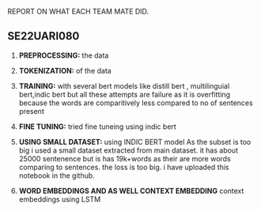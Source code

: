 REPORT ON WHAT EACH TEAM MATE DID.

## SE22UARI080

 1. **PREPROCESSING:** the data
 2.  **TOKENIZATION:** of the data
 3. **TRAINING:** with several bert models like distill bert , multilinguial bert,indic bert but all these attempts are failure as it is overfitting because the words are comparitively less compared to no of sentences present
 4. **FINE TUNING:** tried fine tuneing using indic bert 

5. **USING SMALL DATASET:** using INDIC BERT model
As the subset is too big i used a small dataset
extracted from main dataset.
it has about 25000 sentenence but is has 19k+words as their are
more words comparing to sentences. the loss is too big.
i have uploaded this notebook in the github.

6. **WORD EMBEDDINGS AND AS WELL CONTEXT EMBEDDING** context  embeddings using LSTM



